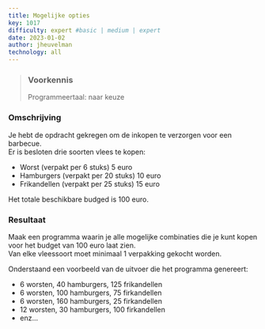 ```yaml
---
title: Mogelijke opties
key: 1017
difficulty: expert #basic | medium | expert
date: 2023-01-02
author: jheuvelman
technology: all
---
```






> ### Voorkennis
> Programmeertaal: naar keuze

### Omschrijving
Je hebt de opdracht gekregen om de inkopen te verzorgen voor een barbecue.  
Er is besloten drie soorten vlees te kopen:

- Worst (verpakt per 6 stuks) 5 euro
- Hamburgers (verpakt per 20 stuks) 10 euro
- Frikandellen (verpakt per 25 stuks) 15 euro
  
Het totale beschikbare budged is 100 euro.

### Resultaat
Maak een programma waarin je alle mogelijke combinaties die je kunt kopen voor het budget van 100 euro laat zien.  
Van elke vleessoort moet minimaal 1 verpakking gekocht worden.

Onderstaand een voorbeeld van de uitvoer die het programma genereert:

- 6 worsten, 40 hamburgers, 125 frikandellen
- 6 worsten, 100 hamburgers, 75 firkandellen
- 6 worsten, 160 hamburgers, 25 firkandellen
- 12 worsten, 30 hamburgers, 100 firkandellen
- enz...

